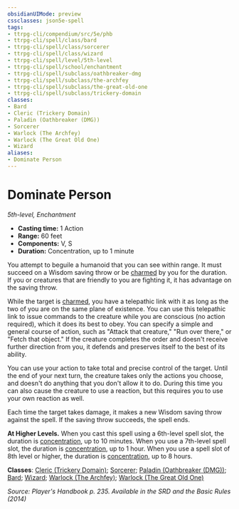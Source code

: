 ```yaml
---
obsidianUIMode: preview
cssclasses: json5e-spell
tags:
- ttrpg-cli/compendium/src/5e/phb
- ttrpg-cli/spell/class/bard
- ttrpg-cli/spell/class/sorcerer
- ttrpg-cli/spell/class/wizard
- ttrpg-cli/spell/level/5th-level
- ttrpg-cli/spell/school/enchantment
- ttrpg-cli/spell/subclass/oathbreaker-dmg
- ttrpg-cli/spell/subclass/the-archfey
- ttrpg-cli/spell/subclass/the-great-old-one
- ttrpg-cli/spell/subclass/trickery-domain
classes:
- Bard
- Cleric (Trickery Domain)
- Paladin (Oathbreaker (DMG))
- Sorcerer
- Warlock (The Archfey)
- Warlock (The Great Old One)
- Wizard
aliases:
- Dominate Person
---
```

# Dominate Person
*5th-level, Enchantment*  


- **Casting time:** 1 Action
- **Range:** 60 feet
- **Components:** V, S
- **Duration:** Concentration, up to 1 minute

You attempt to beguile a humanoid that you can see within range. It must succeed on a Wisdom saving throw or be [charmed](/CLI/conditions.md#Charmed) by you for the duration. If you or creatures that are friendly to you are fighting it, it has advantage on the saving throw.

While the target is [charmed](/CLI/conditions.md#Charmed), you have a telepathic link with it as long as the two of you are on the same plane of existence. You can use this telepathic link to issue commands to the creature while you are conscious (no action required), which it does its best to obey. You can specify a simple and general course of action, such as "Attack that creature," "Run over there," or "Fetch that object." If the creature completes the order and doesn't receive further direction from you, it defends and preserves itself to the best of its ability.

You can use your action to take total and precise control of the target. Until the end of your next turn, the creature takes only the actions you choose, and doesn't do anything that you don't allow it to do. During this time you can also cause the creature to use a reaction, but this requires you to use your own reaction as well.

Each time the target takes damage, it makes a new Wisdom saving throw against the spell. If the saving throw succeeds, the spell ends.

**At Higher Levels.** When you cast this spell using a 6th-level spell slot, the duration is [concentration](/CLI/conditions.md#Concentration), up to 10 minutes. When you use a 7th-level spell slot, the duration is [concentration](/CLI/conditions.md#Concentration), up to 1 hour. When you use a spell slot of 8th level or higher, the duration is [concentration](/CLI/conditions.md#Concentration), up to 8 hours.

**Classes**: [Cleric (Trickery Domain)](/CLI/lists/list-spells-classes-cleric-trickery-domain.md); [Sorcerer](/CLI/lists/list-spells-classes-sorcerer.md); [Paladin (Oathbreaker (DMG))](/CLI/lists/list-spells-classes-paladin-oathbreaker-dmg.md "subclass=DMG"); [Bard](/CLI/lists/list-spells-classes-bard.md); [Wizard](/CLI/lists/list-spells-classes-wizard.md); [Warlock (The Archfey)](/CLI/lists/list-spells-classes-warlock-the-archfey.md); [Warlock (The Great Old One)](/CLI/lists/list-spells-classes-warlock-the-great-old-one.md)

*Source: Player's Handbook p. 235. Available in the <span title='Systems Reference Document (5.1)'>SRD</span> and the Basic Rules (2014)*